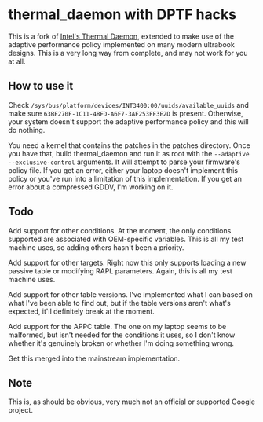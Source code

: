 thermal_daemon with DPTF hacks
==============================

This is a fork of [Intel's Thermal Daemon](https://github.com/intel/thermal_daemon), extended to make use of the adaptive performance policy implemented on many modern ultrabook designs. This is a very long way from complete, and may not work for you at all.

How to use it
-------------

Check ``/sys/bus/platform/devices/INT3400:00/uuids/available_uuids`` and make sure ``63BE270F-1C11-48FD-A6F7-3AF253FF3E2D`` is present. Otherwise, your system doesn't support the adaptive performance policy and this will do nothing.

You need a kernel that contains the patches in the patches directory. Once you have that, build thermal_daemon and run it as root with the ``--adaptive --exclusive-control`` arguments. It will attempt to parse your firmware's policy file. If you get an error, either your laptop doesn't implement this policy or you've run into a limitation of this implementation. If you get an error about a compressed GDDV, I'm working on it.

Todo
----

Add support for other conditions. At the moment, the only conditions supported are associated with OEM-specific variables. This is all my test machine uses, so adding others hasn't been a priority.

Add support for other targets. Right now this only supports loading a new passive table or modifying RAPL parameters. Again, this is all my test machine uses.

Add support for other table versions. I've implemented what I can based on what I've been able to find out, but if the table versions aren't what's expected, it'll definitely break at the moment.

Add support for the APPC table. The one on my laptop seems to be malformed, but isn't needed for the conditions it uses, so I don't know whether it's genuinely broken or whether I'm doing something wrong.

Get this merged into the mainstream implementation.

Note
----

This is, as should be obvious, very much not an official or supported Google project.